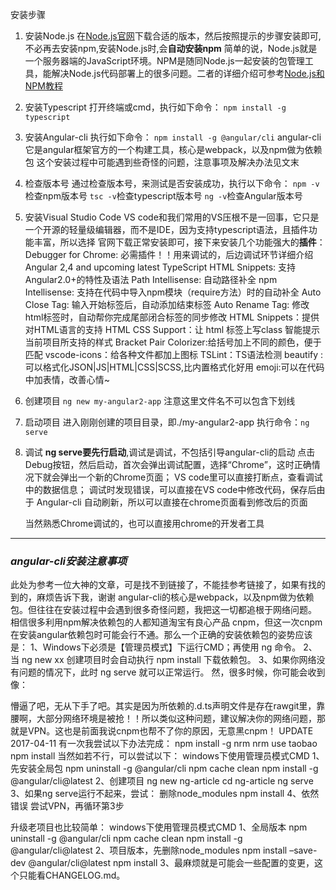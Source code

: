  安装步骤

1. 安装Node.js 
   在[Node.js官网](https://nodejs.org/en/download/)下载合适的版本，然后按照提示的步骤安装即可, 
   不必再去安装npm,安装Node.js时,会**自动安装npm** 
   简单的说，Node.js就是一个服务器端的JavaScript环境。NPM是随同Node.js一起安装的包管理工具，能解决Node.js代码部署上的很多问题。二者的详细介绍可参考[Node.js和NPM教程](http://www.runoob.com/nodejs/nodejs-tutorial.html)

2. 安装Typescript 
   打开终端或cmd，执行如下命令： 
   `npm install -g typescript`

3. 安装Angular-cli 
   执行如下命令： 
   `npm install -g @angular/cli` 
   angular-cli它是angular框架官方的一个构建工具，核心是webpack，以及npm做为依赖包 
   这个安装过程中可能遇到些奇怪的问题，注意事项及解决办法见文末

4. 检查版本号 
   通过检查版本号，来测试是否安装成功，执行以下命令： 
   `npm -v` 检查npm版本号 
   `tsc -v`检查typescript版本号 
   `ng -v`检查Angular版本号

5. 安装Visual Studio Code 
   VS code和我们常用的VS压根不是一回事，它只是一个开源的轻量级编辑器，而不是IDE，因为支持typescript语法，且插件功能丰富，所以选择 
   官网下载正常安装即可，接下来安装几个功能强大的**插件**： 
   Debugger for Chrome: 必需插件！！用来调试的，后边调试环节详细介绍 
   Angular 2,4 and upcoming latest TypeScript HTML Snippets: 支持Angular2.0+的特性及语法 
   Path Intellisense: 自动路径补全 
   npm Intellisense: 支持在代码中导入npm模块（require方法）时的自动补全 
   Auto Close Tag: 输入开始标签后，自动添加结束标签 
   Auto Rename Tag: 修改html标签时，自动帮你完成尾部闭合标签的同步修改 
   HTML Snippets：提供对HTML语言的支持 
   HTML CSS Support：让 html 标签上写class 智能提示当前项目所支持的样式 
   Bracket Pair Colorizer:给括号加上不同的颜色，便于匹配 
   vscode-icons：给各种文件都加上图标 
   TSLint：TS语法检测 
   beautify : 可以格式化JSON|JS|HTML|CSS|SCSS,比内置格式化好用 
   emoji:可以在代码中加表情，改善心情~

6. 创建项目 
   `ng new my-angular2-app` 
   注意这里文件名不可以包含下划线

7. 启动项目 
   进入刚刚创建的项目目录，即./my-angular2-app 
   执行命令：`ng serve`

8. 调试 
   **ng serve要先行启动**,调试是调试，不包括引导angular-cli的启动 
   点击Debug按钮，然后启动，首次会弹出调试配置，选择“Chrome”，这时正确情况下就会弹出一个新的Chrome页面； 
   VS code里可以直接打断点，查看调试中的数据信息； 
   调试时发现错误，可以直接在VS code中修改代码，保存后由于 Angular-cli 自动刷新，所以可以直接在chrome页面看到修改后的页面

   当然熟悉Chrome调试的，也可以直接用chrome的开发者工具

------

### *angular-cli安装注意事项*

此处为参考一位大神的文章，可是找不到链接了，不能挂参考链接了，如果有找的到的，麻烦告诉下我，谢谢 
angular-cli的核心是webpack，以及npm做为依赖包。但往往在安装过程中会遇到很多奇怪问题，我把这一切都追根于网络问题。 
相信很多利用npm解决依赖包的人都知道淘宝有良心产品 cnpm，但这一次cnpm在安装angular依赖包时可能会行不通。那么一个正确的安装依赖包的姿势应该是： 
1、Windows下必须是【管理员模式】下运行CMD；再使用 ng 命令。 
2、当 ng new xx 创建项目时会自动执行 npm install 下载依赖包。 
3、如果你网络没有问题的情况下，此时 ng serve 就可以正常运行。 
然，很多时候，你可能会收到像：

懵逼了吧，无从下手了吧。其实是因为所依赖的.d.ts声明文件是存在rawgit里，靠腰啊，大部分网络环境是被抢！！所以类似这种问题，建议解决你的网络问题，那就是VPN。这也是前面我说cnpm也帮不了你的原因，无意黑cnpm！ 
UPDATE 2017-04-11 有一次我尝试以下办法完成： 
npm install -g nrm 
nrm use taobao 
npm install 
当然如若不行，可以尝试以下： 
windows下使用管理员模式CMD 
1、先安装全局包 
npm uninstall -g @angular/cli 
npm cache clean 
npm install -g @angular/cli@latest 
2、创建项目 
ng new ng-article 
cd ng-article 
ng serve 
3、如果ng serve运行不起来，尝试： 
删除node_modules 
npm install 
4、依然错误 
尝试VPN，再循环第3步

升级老项目也比较简单： 
windows下使用管理员模式CMD 
1、全局版本 
npm uninstall -g @angular/cli 
npm cache clean 
npm install -g @angular/cli@latest 
2、项目版本，先删除node_modules 
npm install –save-dev @angular/cli@latest 
npm install 
3、最麻烦就是可能会一些配置的变更，这个只能看CHANGELOG.md。